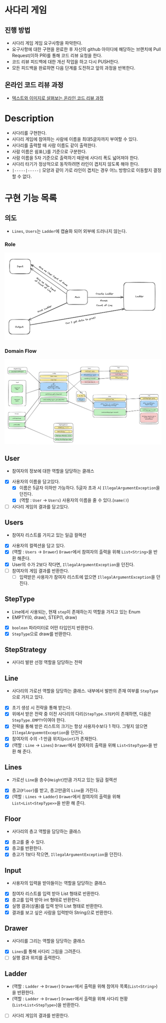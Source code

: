 # 사다리 게임
## 진행 방법
* 사다리 게임 게임 요구사항을 파악한다.
* 요구사항에 대한 구현을 완료한 후 자신의 github 아이디에 해당하는 브랜치에 Pull Request(이하 PR)를 통해 코드 리뷰 요청을 한다.
* 코드 리뷰 피드백에 대한 개선 작업을 하고 다시 PUSH한다.
* 모든 피드백을 완료하면 다음 단계를 도전하고 앞의 과정을 반복한다.

## 온라인 코드 리뷰 과정
* [텍스트와 이미지로 살펴보는 온라인 코드 리뷰 과정](https://github.com/nextstep-step/nextstep-docs/tree/master/codereview)

# Description
- 사다리를 구현한다.
- 사다리 게임에 참여하는 사람에 이름을 최대5글자까지 부여할 수 있다.
- 사다리를 출력할 때 사람 이름도 같이 출력한다.
- 사람 이름은 쉼표(,)를 기준으로 구분한다.
- 사람 이름을 5자 기준으로 출력하기 때문에 사다리 폭도 넓어져야 한다.
- 사다리 타기가 정상적으로 동작하려면 라인이 겹치지 않도록 해야 한다.
- `|-----|-----|` 모양과 같이 가로 라인이 겹치는 경우 어느 방향으로 이동할지 결정할 수 없다.

# 구현 기능 목록
## 의도
- `Lines`, `Users`는 `Ladder`에 캡슐화 되어 외부에 드러나지 않는다.

### Role
![역할 그림](images/image001.png)
### Domain Flow
![Domain Flow](images/image002.png)

## User
- 참여자의 정보에 대한 역할을 담당하는 클래스
- [x] 사용자의 이름을 담고있다.
    - [x] 이름은 5글자 이하만 가능하다. 5글자 초과 시 `IllegalArgumentException`을 던진다.
    - [x] (역할 : `User` -> `Users`) 사용자의 이름을 줄 수 있다.(`name()`)
- [ ] 사다리 게임의 결과를 담고있다.

## Users
- 참여자 리스트를 가지고 있는 일급 컬렉션
- [x] 사용자의 컬렉션을 담고 있다.
- [x] (역할 : `Users` -> `Drawer`) `Drawer`에서 참여자의 출력을 위해 `List<String>`을 반환 해준다.
- [x] User의 수가 2보다 작다면, `IllegalArgumentException`을 던진다.
- [ ] 참여자의 게임 결과를 반환한다.
  - [ ] 입력받은 사용자가 참여자 리스트에 없으면 `IllegalArgumentException`을 던진다.

## StepType
- Line에서 사용되는, 현재 `step`이 존재하는지 역할을 가지고 있는 Enum
- EMPTY(0, draw), STEP(1, draw)
- [x] `boolean` 파라미터로 어떤 타입인지 반환한다.
- [x] `StepType`으로 draw를 반환한다.

## StepStrategy
- 사다리 발판 선정 역할을 담당하는 전략

## Line
- 사다리의 가로선 역할을 담당하는 클래스. 내부에서 발판의 존재 여부를 `StepType`으로 가지고 있다.
- [x] 초기 생성 시 전략을 통해 받는다.
- [x] 위에서 받은 전략 중 이전 사다리의 다리(`StepType.STEP`)이 존재하면, 다음은 `StepType.EMPTY`이여야 한다.
- [x] 전략을 통해 받은 리스트의 크기는 항상 사용자수보다 1 적다. 그렇지 않으면 `IllegalArguemntException`을 던진다.
- [x] 참여자의 수의 -1 만큼 위치(`point`)가 존재한다.
- [x] (역할 : `Line` -> `Lines`) `Drawer`에서 참여자의 출력을 위해 `List<StepType>`을 반환 해 준다.

## Lines
- 가로선 `Line`을 층수(`Height`)만큼 가지고 있는 일급 컬렉션
- [x] 층고(`Floor`)를 받고, 층고만큼의 `Line`을 가진다.
- [x] (역할 : `Lines` -> `Ladder`) `Drawer`에서 참여자의 출력을 위해 `List<List<StepType>>`을 반환 해 준다.

## Floor
- 사다리의 층고 역할을 담당하는 클래스
- [x] 층고를 줄 수 있다.
- [x] 층고를 반환한다.
- [x] 층고가 1보다 작으면, `IllegalArgumentException`을 던진다.

## Input
- 사용자의 입력을 받아들이는 역할을 담당하는 클래스
- [x] 참여자 리스트를 입력 받아 List<String> 형태로 반환한다.
- [x] 층고를 입력 받아 int 형태로 반환한다.
- [x] 실행 결과(상품)를 입력 받아 List<String> 형태로 반환한다.
- [x] 결과를 보고 싶은 사람을 입력받아 String으로 반환한다.

## Drawer
- 사다리를 그리는 역할을 담당하는 클래스
- [x] `Lines`를 통해 사다리 그림을 그려준다.
- [ ] 실행 결과 위치를 출력한다.

## Ladder
- (역할 : `Ladder` -> `Drawer`) `Drawer`에서 출력을 위해 참여자 목록(`List<String>`)을 반환한다.
- (역할 : `Ladder` -> `Drawer`) `Drawer`에서 출력을 위해 사다리 현황(`List<List<StepType>`)을 반환한다.
- [ ] 사다리 게임의 결과를 반환한다.
